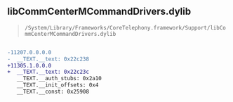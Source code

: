 ## libCommCenterMCommandDrivers.dylib

> `/System/Library/Frameworks/CoreTelephony.framework/Support/libCommCenterMCommandDrivers.dylib`

```diff

-11207.0.0.0.0
-  __TEXT.__text: 0x22c238
+11305.1.0.0.0
+  __TEXT.__text: 0x22c23c
   __TEXT.__auth_stubs: 0x2a10
   __TEXT.__init_offsets: 0x4
   __TEXT.__const: 0x25908

```
